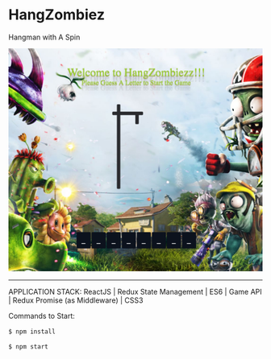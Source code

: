 # HangZombiez
Hangman with A Spin

![HangZombiez](/screen.png?raw=true "HangZombiezz")
__________________________________________

APPLICATION STACK:
ReactJS | Redux State Management |  ES6 | Game API | Redux Promise (as Middleware) | CSS3


Commands to Start:
```
$ npm install
```
```
$ npm start
```